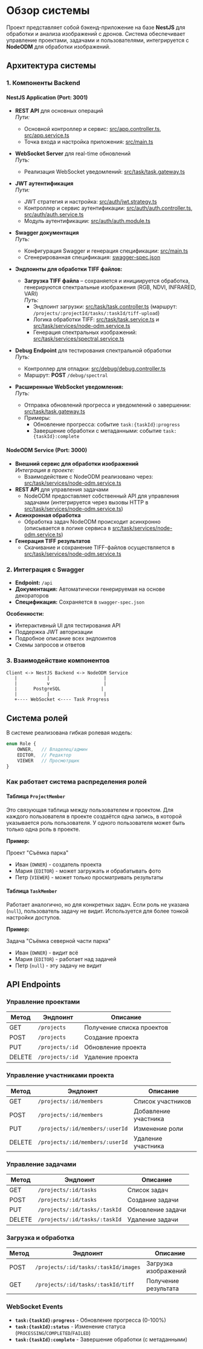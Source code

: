 # Обзор системы

Проект представляет собой бэкенд-приложение на базе **NestJS** для обработки и анализа изображений с дронов. Система обеспечивает управление проектами, задачами и пользователями, интегрируется с **NodeODM** для обработки изображений.

## Архитектура системы

### 1. Компоненты Backend

#### **NestJS Application (Port: 3001)**
- **REST API** для основных операций  
  _Пути:_  
  - Основной контроллер и сервис: [src/app.controller.ts](src/app.controller.ts), [src/app.service.ts](src/app.service.ts)  
  - Точка входа и настройка приложения: [src/main.ts](src/main.ts)

- **WebSocket Server** для real-time обновлений  
  _Путь:_  
  - Реализация WebSocket уведомлений: [src/task/task.gateway.ts](src/task/task.gateway.ts)

- **JWT аутентификация**  
  _Пути:_  
  - JWT стратегия и настройка: [src/auth/jwt.strategy.ts](src/auth/jwt.strategy.ts)  
  - Контроллер и сервис аутентификации: [src/auth/auth.controller.ts](src/auth/auth.controller.ts), [src/auth/auth.service.ts](src/auth/auth.service.ts)  
  - Модуль аутентификации: [src/auth/auth.module.ts](src/auth/auth.module.ts)

- **Swagger документация**  
  _Путь:_  
  - Конфигурация Swagger и генерация спецификации: [src/main.ts](src/main.ts)  
  - Сгенерированная спецификация: [swagger-spec.json](swagger-spec.json)

- **Эндпоинты для обработки TIFF файлов:**  
  - **Загрузка TIFF файла** – сохраняется и инициируется обработка, генерируются спектральные изображения (RGB, NDVI, INFRARED, VARI)  
    _Путь:_  
    - Эндпоинт загрузки: [src/task/task.controller.ts](src/task/task.controller.ts) (маршрут: `/projects/:projectId/tasks/:taskId/tiff-upload`)  
    - Логика обработки TIFF: [src/task/task.service.ts](src/task/task.service.ts) и [src/task/services/node-odm.service.ts](src/task/services/node-odm.service.ts)  
    - Генерация спектральных изображений: [src/task/services/spectral.service.ts](src/task/services/spectral.service.ts)

- **Debug Endpoint** для тестирования спектральной обработки  
  _Путь:_  
  - Контроллер для отладки: [src/debug/debug.controller.ts](src/debug/debug.controller.ts)  
  - Маршрут: **POST** `/debug/spectral`

- **Расширенные WebSocket уведомления:**  
  _Путь:_  
  - Отправка обновлений прогресса и уведомлений о завершении: [src/task/task.gateway.ts](src/task/task.gateway.ts)  
  - Примеры:  
    - Обновление прогресса: событие `task:{taskId}:progress`  
    - Завершение обработки с метаданными: событие `task:{taskId}:complete`

#### **NodeODM Service (Port: 3000)**
- **Внешний сервис для обработки изображений**  
  _Интеграция в проекте:_  
  - Взаимодействие с NodeODM реализовано через: [src/task/services/node-odm.service.ts](src/task/services/node-odm.service.ts)
- **REST API** для управления задачами  
  - NodeODM предоставляет собственный API для управления задачами (интегрируется через вызовы HTTP в [src/task/services/node-odm.service.ts](src/task/services/node-odm.service.ts))
- **Асинхронная обработка**  
  - Обработка задач NodeODM происходит асинхронно (описывается в логике сервиса в [src/task/services/node-odm.service.ts](src/task/services/node-odm.service.ts))
- **Генерация TIFF результатов**  
  - Скачивание и сохранение TIFF-файлов осуществляется в [src/task/services/node-odm.service.ts](src/task/services/node-odm.service.ts)


### 2. Интеграция с Swagger

- **Endpoint:** `/api`
- **Документация:** Автоматически генерируемая на основе декораторов
- **Спецификация:** Сохраняется в `swagger-spec.json`

**Особенности:**
- Интерактивный UI для тестирования API
- Поддержка JWT авторизации
- Подробное описание всех эндпоинтов
- Схемы запросов и ответов

### 3. Взаимодействие компонентов

```
Client <-> NestJS Backend <-> NodeODM Service
   |           |                    |
   |           v                    |
   |      PostgreSQL               |
   |           |                    |
   +---- WebSocket <---- Task Progress
```

## Система ролей

В системе реализована гибкая ролевая модель:

```typescript
enum Role {
    OWNER,   // Владелец/админ
    EDITOR,  // Редактор
    VIEWER   // Просмотрщик
}
```

### Как работает система распределения ролей

#### Таблица `ProjectMember`

Это связующая таблица между пользователем и проектом. Для каждого пользователя в проекте создаётся одна запись, в которой указывается роль пользователя. У одного пользователя может быть только одна роль в проекте.

**Пример:**

Проект "Съёмка парка"
- Иван (`OWNER`) - создатель проекта
- Мария (`EDITOR`) - может загружать и обрабатывать фото
- Петр (`VIEWER`) - может только просматривать результаты

#### Таблица `TaskMember`

Работает аналогично, но для конкретных задач. Если роль не указана (`null`), пользователь задачу не видит. Используется для более тонкой настройки доступов.

**Пример:**

Задача "Съёмка северной части парка"
- Иван (`OWNER`) - видит всё
- Мария (`EDITOR`) - работает над задачей
- Петр (`null`) - эту задачу не видит

## API Endpoints

### Управление проектами

| Метод | Эндпоинт         | Описание                |
|-------|------------------|-------------------------|
| GET   | `/projects`      | Получение списка проектов |
| POST  | `/projects`      | Создание проекта        |
| PUT   | `/projects/:id`  | Обновление проекта      |
| DELETE| `/projects/:id`  | Удаление проекта        |

### Управление участниками проекта

| Метод | Эндпоинт                                | Описание                    |
|-------|-----------------------------------------|-----------------------------|
| GET   | `/projects/:id/members`                 | Список участников           |
| POST  | `/projects/:id/members`                 | Добавление участника        |
| PUT   | `/projects/:id/members/:userId`         | Изменение роли              |
| DELETE| `/projects/:id/members/:userId`         | Удаление участника          |

### Управление задачами

| Метод | Эндпоинт                                     | Описание                 |
|-------|----------------------------------------------|--------------------------|
| GET   | `/projects/:id/tasks`                        | Список задач             |
| POST  | `/projects/:id/tasks`                        | Создание задачи          |
| PUT   | `/projects/:id/tasks/:taskId`                | Обновление задачи        |
| DELETE| `/projects/:id/tasks/:taskId`                | Удаление задачи          |

### Загрузка и обработка

| Метод | Эндпоинт                                                | Описание                   |
|-------|---------------------------------------------------------|----------------------------|
| POST  | `/projects/:id/tasks/:taskId/images`                   | Загрузка изображений       |
| GET   | `/projects/:id/tasks/:taskId/tiff`                     | Получение результата       |

### WebSocket Events

- **`task:{taskId}:progress`** - Обновление прогресса (0-100%)
- **`task:{taskId}:status`** - Изменение статуса (`PROCESSING`/`COMPLETED`/`FAILED`)
- **`task:{taskId}:complete`** - Завершение обработки (с метаданными)

